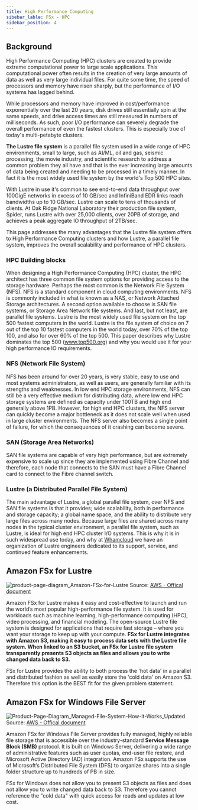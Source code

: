 ```yaml
---
title: High Performance Computing 
sibebar_lable: FSx - HPC
sidebar_position: 4
---
```


## Background

High Performance Computing (HPC) clusters are created to provide extreme computational power to large scale applications. This computational power often results in the creation of very large amounts of data as well as very large individual files. For quite some time, the speed of processors and memory have risen sharply, but the performance of I/O systems has lagged behind.

While processors and memory have improved in cost/performance exponentially over the last 20 years, disk drives still essentially spin at the same speeds, and drive access times are still measured in numbers of milliseconds. As such, poor I/O performance can severely degrade the overall performance of even the fastest clusters. This is especially true of today's multi-petabyte clusters.

**The Lustre file system** is a parallel file system used in a wide range of HPC environments, small to large, such as AI/ML, oil and gas, seismic processing, the movie industry, and scientific research to address a common problem they all have and that is the ever increasing large amounts of data being created and needing to be processed in a timely manner. In fact it is the most widely used file system by the world's Top 500 HPC sites.

With Lustre in use it's common to see end-to-end data throughput over 100GigE networks in excess of 10 GB/sec and InfiniBand EDR links reach bandwidths up to 10 GB/sec. Lustre can scale to tens of thousands of clients. At Oak Ridge National Laboratory their production file system, Spider, runs Lustre with over 25,000 clients, over 20PB of storage, and achieves a peak aggregate IO throughput of 2TB/sec.

This page addresses the many advantages that the Lustre file system offers to High Performance Computing clusters and how Lustre, a parallel file system, improves the overall scalability and performance of HPC clusters.

### HPC Building blocks

When designing a High Performance Computing (HPC) cluster, the HPC architect has three common file system options for providing access to the storage hardware. Perhaps the most common is the Network File System (NFS). NFS is a standard component in cloud computing environments. NFS is commonly included in what is known as a NAS, or Network Attached Storage architectures. A second option available to choose is SAN file systems, or Storage Area Network file systems. And last, but not least, are parallel file systems. Lustre is the most widely used file system on the top 500 fastest computers in the world. Lustre is the file system of choice on 7 out of the top 10 fastest computers in the world today, over 70% of the top 100, and also for over 60% of the top 500. This paper describes why Lustre dominates the top 500 (www.top500.org) and why you would use it for your high performance IO requirements.

### NFS (Network File System)

NFS has been around for over 20 years, is very stable, easy to use and most systems administrators, as well as users, are generally familiar with its strengths and weaknesses. In low end HPC storage environments, NFS can still be a very effective medium for distributing data, where low end HPC storage systems are defined as capacity under 100TB and high end generally above 1PB. However, for high end HPC clusters, the NFS server can quickly become a major bottleneck as it does not scale well when used in large cluster environments. The NFS server also becomes a single point of failure, for which the consequences of it crashing can become severe.

### SAN (Storage Area Networks)

SAN file systems are capable of very high performance, but are extremely expensive to scale up since they are implemented using Fibre Channel and therefore, each node that connects to the SAN must have a Fibre Channel card to connect to the Fibre channel switch.

### Lustre (a Distributed Parallel File System)

The main advantage of Lustre, a global parallel file system, over NFS and SAN file systems is that it provides; wide scalability, both in performance and storage capacity; a global name space, and the ability to distribute very large files across many nodes. Because large files are shared across many nodes in the typical cluster environment, a parallel file system, such as Lustre, is ideal for high end HPC cluster I/O systems. This is why it is in such widespread use today, and why at [Whamcloud](http://wiki.whamcloud.com/) we have an organization of Lustre engineers dedicated to its support, service, and continued feature enhancements.

## Amazon FSx for Lustre

![product-page-diagram_Amazon-FSx-for-Lustre](/img/aws/storage/product-page-diagram_Amazon-FSx-for-Lustre.png)
Source: [AWS - Offical document](https://aws.amazon.com/fsx/lustre/)

Amazon FSx for Lustre makes it easy and cost-effective to launch and run the world’s most popular high-performance file system. It is used for workloads such as machine learning, high-performance computing (HPC), video processing, and financial modeling. The open-source Lustre file system is designed for applications that require fast storage – where you want your storage to keep up with your compute. **FSx for Lustre integrates with Amazon S3, making it easy to process data sets with the Lustre file system. When linked to an S3 bucket, an FSx for Lustre file system transparently presents S3 objects as files and allows you to write changed data back to S3.**

FSx for Lustre provides the ability to both process the 'hot data' in a parallel and distributed fashion as well as easily store the 'cold data' on Amazon S3. Therefore this option is the BEST fit for the given problem statement.

## Amazon FSx for Windows File Server

![Product-Page-Diagram_Managed-File-System-How-it-Works_Updated](/img/aws/storage/Product-Page-Diagram_Managed-File-System-How-it-Works_Updated.png)
Source: [AWS - Offical document](https://aws.amazon.com/fsx/windows/)

Amazon FSx for Windows File Server provides fully managed, highly reliable file storage that is accessible over the industry-standard **Service Message Block (SMB)** protocol. It is built on Windows Server, delivering a wide range of administrative features such as user quotas, end-user file restore, and Microsoft Active Directory (AD) integration. Amazon FSx supports the use of Microsoft’s Distributed File System (DFS) to organize shares into a single folder structure up to hundreds of PB in size. 

FSx for Windows does not allow you to present S3 objects as files and does not allow you to write changed data back to S3. Therefore you cannot reference the "cold data" with quick access for reads and updates at low cost. 
